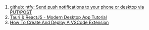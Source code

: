 1. [github: ntfy: Send push notifications to your phone or desktop via PUT/POST](https://ntfy.sh/)
1. [Tauri & ReactJS - Modern Desktop App Tutorial](https://youtube.com/playlist?list=PLmWYh0f8jKSjt9VC5sq2T3mFETasG2p2L)
1. [How To Create And Deploy A VSCode Extension](https://youtu.be/q5V4T3o3CXE)
